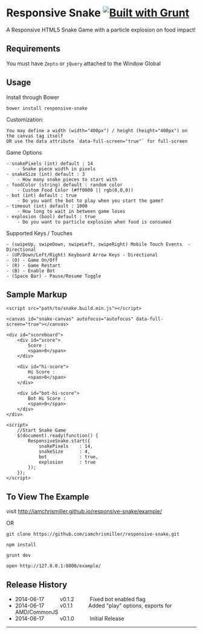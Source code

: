# Responsive Snake  [![Built with Grunt](https://cdn.gruntjs.com/builtwith.png)](http://gruntjs.com/)

A Responsive HTML5 Snake Game with a particle explosion on food impact!


## Requirements

  You must have `Zepto` or `jQuery` attached to the Window Global


## Usage

  Install through Bower

  `bower install responsive-snake`

  Customization:

    You may define a width (width="400px") / height (height="400px") on the canvas tag itself
    OR use the data attribute `data-full-screen="true"` for full-screen

  Game Options

    - snakePixels (int) default : 14
        - Snake piece width in pixels
    - snakeSize (int) default : 3
        - How many snake pieces to start with
    - foodColor (string) default : random color
        - Custom Food Color (#ff0000 || rgb(0,0,0))
    - bot (int) default : true
        - Do you want the bot to play when you start the game?
    - timeout (int) default : 1000
        - How long to wait in between game loses
    - explosion (bool) default : true
        - Do you want to particle explosion when food is consumed

  Supported Keys / Touches

    - (swipeUp, swipeDown, swipeLeft, swipeRight) Mobile Touch Events  - Directional
    - (UP/Down/Left/Right) Keyboard Arrow Keys - Directional
    - (O) - Game On/Off
    - (R) - Game Restart
    - (B) - Enable Bot
    - (Space Bar) - Pause/Resume Toggle

## Sample Markup

```
<script src="path/to/snake.build.min.js"></script>

<canvas id="snake-canvas" autofocus="autofocus" data-full-screen="true"></canvas>

<div id="scoreboard">
    <div id="score">
        Score :
        <span>0</span>
    </div>

    <div id="hi-score">
        Hi Score :
        <span>0</span>
    </div>

    <div id="bot-hi-score">
        Bot Hi Score :
        <span>0</span>
    </div>
</div>

<script>
    //Start Snake Game
    $(document).ready(function() {
        ResponsiveSnake.start({
            snakePixels    : 14,
            snakeSize      : 4,
            bot            : true,
            explosion      : true
        });
    });
</script>
```

## To View The Example

  visit http://iamchrismiller.github.io/responsive-snake/example/

  OR

  `git clone https://github.com/iamchrismiller/responsive-snake.git`

  `npm install`

  `grunt dev`

  `open http://127.0.0.1:8000/example/`


## Release History

 * 2014-06-17   v0.1.2   Fixed bot enabled flag
 * 2014-06-17   v0.1.1   Added "play" options, exports for AMD/CommonJS
 * 2014-06-17   v0.1.0   Initial Release

---
